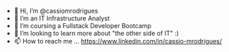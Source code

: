 - 👋 Hi, I’m @cassiomrodrigues
- 👀 I’m an IT Infrastructure Analyst
- 🌱 I’m coursing a Fullstack Developer Bootcamp
- 💞️ I’m looking to learn more about "the other side of IT" :)
- 📫 How to reach me ...
https://www.linkedin.com/in/cassio-mrodrigues/

<!---
cassiomrodrigues/cassiomrodrigues is a ✨ special ✨ repository because its `README.md` (this file) appears on your GitHub profile.
You can click the Preview link to take a look at your changes.
--->
